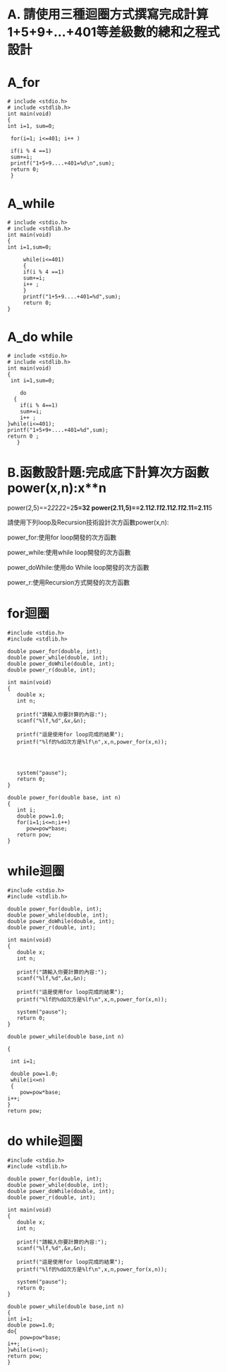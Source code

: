 # A. 請使用三種迴圈方式撰寫完成計算1+5+9+...+401等差級數的總和之程式設計

# A_for
```
# include <stdio.h>
# include <stdlib.h>
int main(void)
{
int i=1, sum=0; 
  
 for(i=1; i<=401; i++ )
 
 if(i % 4 ==1)
 sum+=i;
 printf("1+5+9....+401=%d\n",sum);
 return 0; 
 }
 ``` 
 # A_while
```
# include <stdio.h>
# include <stdlib.h>
int main(void)
{
int i=1,sum=0;
   
     while(i<=401)
     {
	 if(i % 4 ==1)
     sum+=i;
	 i++ ;
     }
	 printf("1+5+9....+401=%d",sum);
     return 0;
}
```
# A_do while
```
# include <stdio.h>
# include <stdlib.h>
int main(void)
{
 int i=1,sum=0;

	do
  {
	if(i % 4==1)
	sum+=i;
	i++ ;
}while(i<=401);
printf("1+5+9+....+401=%d",sum);
return 0 ;
   }
 ```


# B.函數設計題:完成底下計算次方函數power(x,n):x**n
power(2,5)==2*2*2*2*2=2**5=32
power(2.11,5)==2.11*2.11*2.11*2.11*2.11=2.11**5

請使用下列loop及Recursion技術設計次方函數power(x,n):

power_for:使用for loop開發的次方函數

power_while:使用while loop開發的次方函數

power_doWhile:使用do While loop開發的次方函數

power_r:使用Recursion方式開發的次方函數

# for迴圈
```
#include <stdio.h>
#include <stdlib.h>

double power_for(double, int);	
double power_while(double, int);
double power_doWhile(double, int);
double power_r(double, int);

int main(void)
{
   double x;		
   int n; 		

   printf("請輸入你要計算的內容:");	
   scanf("%lf,%d",&x,&n); 	

   printf("這是使用for loop完成的結果");
   printf("%lf的%dΩ次方是%lf\n",x,n,power_for(x,n)); 




   system("pause");
   return 0;
}

double power_for(double base, int n) 
{
   int i;
   double pow=1.0;
   for(i=1;i<=n;i++)		
      pow=pow*base;
   return pow;
}
```
# while迴圈
```
#include <stdio.h>
#include <stdlib.h>

double power_for(double, int);	
double power_while(double, int);
double power_doWhile(double, int);
double power_r(double, int);

int main(void)
{
   double x;		
   int n; 		

   printf("請輸入你要計算的內容:");	
   scanf("%lf,%d",&x,&n); 	

   printf("這是使用for loop完成的結果");
   printf("%lf的%dΩ次方是%lf\n",x,n,power_for(x,n)); 

   system("pause");
   return 0;
}

double power_while(double base,int n)

{

 int i=1;

 double pow=1.0;
 while(i<=n)
 {
    pow=pow*base;
i++; 
}	
return pow;
```
# do while迴圈
```
#include <stdio.h>
#include <stdlib.h>

double power_for(double, int);	
double power_while(double, int);
double power_doWhile(double, int);
double power_r(double, int);

int main(void)
{
   double x;		
   int n; 		

   printf("請輸入你要計算的內容:");	
   scanf("%lf,%d",&x,&n); 	

   printf("這是使用for loop完成的結果");
   printf("%lf的%dΩ次方是%lf\n",x,n,power_for(x,n)); 

   system("pause");
   return 0;
}

double power_while(double base,int n)
{
int i=1;
double pow=1.0;
do{
    pow=pow*base;
i++; 
}while(i<=n);
return pow; 	
}
```
